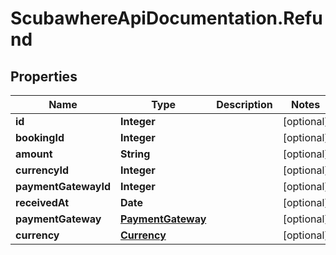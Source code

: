 # ScubawhereApiDocumentation.Refund

## Properties
Name | Type | Description | Notes
------------ | ------------- | ------------- | -------------
**id** | **Integer** |  | [optional] 
**bookingId** | **Integer** |  | [optional] 
**amount** | **String** |  | [optional] 
**currencyId** | **Integer** |  | [optional] 
**paymentGatewayId** | **Integer** |  | [optional] 
**receivedAt** | **Date** |  | [optional] 
**paymentGateway** | [**PaymentGateway**](PaymentGateway.md) |  | [optional] 
**currency** | [**Currency**](Currency.md) |  | [optional] 


